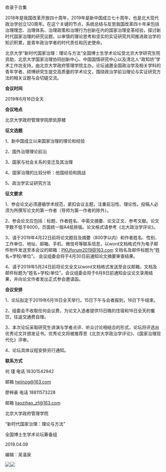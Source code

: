 

收录于合集

2018年是我国改革开放四十周年，2019年是新中国成立七十周年，也是北大现代政治学创立120周年。在这个关键的节点，系统总结与反思我国改革四十年来包括治理理念、治理体系、治理政策和治理行为创新在内的国家治理变革经验，探讨新时代国家治理的研究议题，以审慎的理论思考和坚实的实证研究共同推进政治学的知识积累，是青年政治学者的时代责任和历史使命。

  

北京大学“新时代国家治理：理论与方法”全国博士生学术论坛受北京大学研究生院资助，北京大学国家治理协同创新中心、中国国情研究中心以及清北人“政知坊”学术工作坊支持，由北京大学政府管理学院主办。论坛诚邀全国政治学及相关学科的青年学者、硕博研究生提交高质量的学术论文，围绕政治学前沿理论与实证研究方法的相关议题与会切磋交流。

  

 **会议时间**

  

2019年6月16日全天

  

 **会议地点**

  

北京大学政府管理学院廖凯原楼

  

 **征文选题**

  

1、新中国成立以来国家治理的理论和经验

2、国外治理理论前沿

3、国家与社会关系的变迁及其治理

4、国家治理的比较分析：他国经验和挑战

5、政治学实证研究方法

  

 **征文要求**

  

1、参会论文必须遵循学术规范，紧扣会议主题，注重前沿性、理论性。投稿人必须为所撰写论文的第一作者（导师为第一作者的除外）。

  

2、参会论文应包括：标题、作者姓名、中英文摘要、论文正文、参考文献。论文字数不低于8000，页面统一按A4纸排版。论文格式请参考《北大政治学评论》。

  

3、请于2019年4月22日前将论文题目及摘要（800字以内）和作者姓名、性别、工作单位、地址、邮箱、手机、微信号等联系信息，以word文档格式作为电子邮件附件发送至本会议的邮箱：PKUforum2019@163.com
文档名及邮件标题为“姓名+学校/单位”。 会议组委会将于4月30日前通知论文摘要审查结果。

  

4、请于2019年5月24日前将论文全文以word文档格式发送至会议邮箱，文档及邮件标题为“姓名+学校/单位”。会议组委会将于6月8日前通知会议论文录用结果，并向论文作者发出正式参会邀请函。

  

 **会议安排**

  

1、论坛拟定于2019年6月16日全天举行。15日下午与会者报到，16日下午结束。

  

2、组委会不收取任何会议费，为论文入选者提供15日晚的住宿和16日全天的餐饮，往返交通费自理。

  

3、本次论坛采取研究生讲演与学者点评、听众讨论相结合的形式，论坛将评选出优秀论文并颁发证书。优秀论文将被推荐至《北京大学政治学评论》、《国家治理现代化》评审。

  

4、论坛具体议程安排另行通知。

  

 **联系方式**

  

何 瑾 电话 18301542942

邮箱 hejinzg@163.com  

廖梓豪 电话 18811573228

邮箱 liaozihao_zf@163.com

北京大学政府管理学院

“新时代国家治理：理论与方法”

全国博士生学术论坛筹备组

2019.04.09

  

  

  

编辑：吴温泉

![](/images/447/2.jpeg)![](/images/447/3.jpeg)

  

